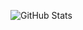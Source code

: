 ![GitHub Stats](https://github-readme-stats.vercel.app/api?username=your-github-username&show_icons=true&hide_title=true)
